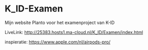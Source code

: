 # K_ID-Examen

Mijn website Planto voor het examenproject van K-ID 

LiveLink: http://25383.hosts1.ma-cloud.nl/K_ID/Examen/index.html

inspieratie: https://www.apple.com/nl/airpods-pro/

